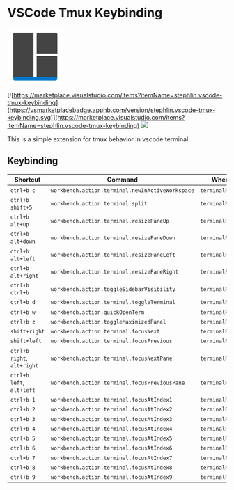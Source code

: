 # VSCode Tmux Keybinding

<img src="https://raw.githubusercontent.com/StephLin/vscode-tmux-keybinding/master/images/icon.png" height="128">

[![https://marketplace.visualstudio.com/items?itemName=stephlin.vscode-tmux-keybinding](https://vsmarketplacebadge.apphb.com/version/stephlin.vscode-tmux-keybinding.svg)](https://marketplace.visualstudio.com/items?itemName=stephlin.vscode-tmux-keybinding)
[![](https://vsmarketplacebadge.apphb.com/installs-short/stephlin.vscode-tmux-keybinding.svg)](https://marketplace.visualstudio.com/items?itemName=vscodevim.vim)

This is a simple extension for tmux behavior in vscode terminal.

## Keybinding

| Shortcut                    | Command                                          | When            |
| --------------------------- | ------------------------------------------------ | --------------- |
| `ctrl+b c`                  | `workbench.action.terminal.newInActiveWorkspace` | `terminalFocus` |
| `ctrl+b shift+5`            | `workbench.action.terminal.split`                | `terminalFocus` |
| `ctrl+b alt+up`             | `workbench.action.terminal.resizePaneUp`         | `terminalFocus` |
| `ctrl+b alt+down`           | `workbench.action.terminal.resizePaneDown`       | `terminalFocus` |
| `ctrl+b alt+left`           | `workbench.action.terminal.resizePaneLeft`       | `terminalFocus` |
| `ctrl+b alt+right`          | `workbench.action.terminal.resizePaneRight`      | `terminalFocus` |
| `ctrl+b ctrl+b`             | `workbench.action.toggleSidebarVisibility`       | `terminalFocus` |
| `ctrl+b d`                  | `workbench.action.terminal.toggleTerminal`       | `terminalFocus` |
| `ctrl+b w`                  | `workbench.action.quickOpenTerm`                 | `terminalFocus` |
| `ctrl+b z`                  | `workbench.action.toggleMaximizedPanel`          | `terminalFocus` |
| `shift+right`               | `workbench.action.terminal.focusNext`            | `terminalFocus` |
| `shift+left`                | `workbench.action.terminal.focusPrevious`        | `terminalFocus` |
| `ctrl+b right`, `alt+right` | `workbench.action.terminal.focusNextPane`        | `terminalFocus` |
| `ctrl+b left`, `alt+left`   | `workbench.action.terminal.focusPreviousPane`    | `terminalFocus` |
| `ctrl+b 1`                  | `workbench.action.terminal.focusAtIndex1`        | `terminalFocus` |
| `ctrl+b 2`                  | `workbench.action.terminal.focusAtIndex2`        | `terminalFocus` |
| `ctrl+b 3`                  | `workbench.action.terminal.focusAtIndex3`        | `terminalFocus` |
| `ctrl+b 4`                  | `workbench.action.terminal.focusAtIndex4`        | `terminalFocus` |
| `ctrl+b 5`                  | `workbench.action.terminal.focusAtIndex5`        | `terminalFocus` |
| `ctrl+b 6`                  | `workbench.action.terminal.focusAtIndex6`        | `terminalFocus` |
| `ctrl+b 7`                  | `workbench.action.terminal.focusAtIndex7`        | `terminalFocus` |
| `ctrl+b 8`                  | `workbench.action.terminal.focusAtIndex8`        | `terminalFocus` |
| `ctrl+b 9`                  | `workbench.action.terminal.focusAtIndex9`        | `terminalFocus` |
